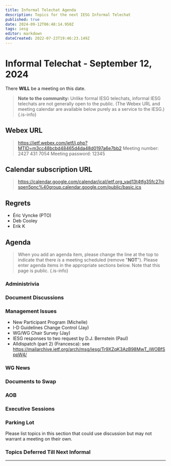 ```yaml
---
title: Informal Telechat Agenda
description: Topics for the next IESG Informal Telechat
published: true
date: 2024-09-12T06:48:14.950Z
tags: iesg
editor: markdown
dateCreated: 2022-07-23T19:46:23.149Z
---
```


# Informal Telechat - September 12, 2024

 There **WILL** be a meeting on this date.

> **Note to the community:** Unlike formal IESG telechats, informal IESG telechats are not generally open to the public. (The Webex URL and meeting calendar are available below purely as a service to the IESG.)
{.is-info}

## Webex URL

> https://ietf.webex.com/ietf/j.php?MTID=m3cc48bcbd48465d4da48d0197a6e7bb2
Meeting number: 2427 431 7054
Meeting password: 12345 


## Calendar subscription URL

> https://calendar.google.com/calendar/ical/ietf.org_vad13t4tfg35fc27nispen5pnc%40group.calendar.google.com/public/basic.ics


## Regrets

- Éric Vyncke (PTO)
- Deb Cooley
- Erik K

## Agenda

> When you add an agenda item, please change the line at the top to indicate that there *is* a meeting scheduled (remove "**NOT**"). Please enter agenda items in the appropriate sections below.
Note that this page is public.
{.is-info}

### Administrivia



### Document Discussions

### Management Issues

- New Participant Program (Michelle)
- I-D Guidelines Change Control (Jay)
- WG/WG Chair Survey (Jay)
- IESG responses to two request by D.J. Bernstein (Paul)
- Alldispatch (part 2) (Francesca): see https://mailarchive.ietf.org/arch/msg/iesg/Tr9XZqK3AzB98MwT_iWOBfSppW4/

### WG News 

### Documents to Swap 

### AOB

### Executive Sessions


### Parking Lot
Please list topics in this section that could use discussion but may not warrant a meeting on their own. 

### Topics Deferred Till Next Informal 

-------



